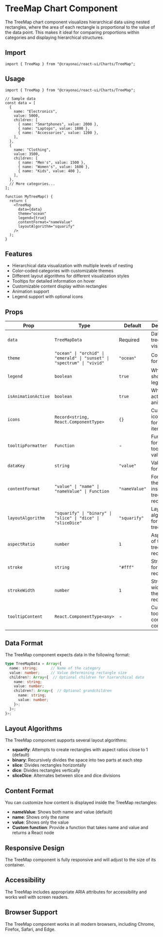 # TreeMap Chart Component

The TreeMap chart component visualizes hierarchical data using nested rectangles, where the area of each rectangle is proportional to the value of the data point. This makes it ideal for comparing proportions within categories and displaying hierarchical structures.

## Import

```tsx
import { TreeMap } from "@crayonai/react-ui/Charts/TreeMap";
```

## Usage

```tsx
import { TreeMap } from "@crayonai/react-ui/Charts/TreeMap";

// Sample data
const data = [
  {
    name: "Electronics",
    value: 5000,
    children: [
      { name: "Smartphones", value: 2000 },
      { name: "Laptops", value: 1800 },
      { name: "Accessories", value: 1200 },
    ],
  },
  {
    name: "Clothing",
    value: 3500,
    children: [
      { name: "Men's", value: 1500 },
      { name: "Women's", value: 1600 },
      { name: "Kids", value: 400 },
    ],
  },
  // More categories...
];

function MyTreeMap() {
  return (
    <TreeMap
      data={data}
      theme="ocean"
      legend={true}
      contentFormat="nameValue"
      layoutAlgorithm="squarify"
    />
  );
}
```

## Features

- Hierarchical data visualization with multiple levels of nesting
- Color-coded categories with customizable themes
- Different layout algorithms for different visualization styles
- Tooltips for detailed information on hover
- Customizable content display within rectangles
- Animation support
- Legend support with optional icons

## Props

| Prop | Type | Default | Description |
|------|------|---------|-------------|
| `data` | `TreeMapData` | Required | Data for the tree map visualization |
| `theme` | `"ocean" \| "orchid" \| "emerald" \| "sunset" \| "spectrum" \| "vivid"` | `"ocean"` | Color theme for the chart |
| `legend` | `boolean` | `true` | Whether to show the legend |
| `isAnimationActive` | `boolean` | `true` | Whether to activate animations |
| `icons` | `Record<string, React.ComponentType>` | `{}` | Custom icons to use for legend items |
| `tooltipFormatter` | `Function` | - | Function to format tooltip values |
| `dataKey` | `string` | `"value"` | Value key for the data |
| `contentFormat` | `"value" \| "name" \| "nameValue" \| Function` | `"nameValue"` | Format for the content inside the tree map rectangles |
| `layoutAlgorithm` | `"squarify" \| "binary" \| "slice" \| "dice" \| "sliceDice"` | `"squarify"` | Layout algorithm for the treemap |
| `aspectRatio` | `number` | `1` | Aspect ratio of the treemap rectangles |
| `stroke` | `string` | `"#fff"` | Stroke color for the rectangles |
| `strokeWidth` | `number` | `1` | Stroke width for the rectangles |
| `tooltipContent` | `React.ComponentType<any>` | - | Custom tooltip content component |

## Data Format

The TreeMap component expects data in the following format:

```typescript
type TreeMapData = Array<{
  name: string;      // Name of the category
  value: number;     // Value determining rectangle size
  children?: Array<{  // Optional children for hierarchical data
    name: string;
    value: number;
    children?: Array<{  // Optional grandchildren
      name: string;
      value: number;
    }>;
  }>;
}>;
```

## Layout Algorithms

The TreeMap component supports several layout algorithms:

- **squarify**: Attempts to create rectangles with aspect ratios close to 1 (default)
- **binary**: Recursively divides the space into two parts at each step
- **slice**: Divides rectangles horizontally
- **dice**: Divides rectangles vertically
- **sliceDice**: Alternates between slice and dice divisions

## Content Format

You can customize how content is displayed inside the TreeMap rectangles:

- **nameValue**: Shows both name and value (default)
- **name**: Shows only the name
- **value**: Shows only the value
- **Custom function**: Provide a function that takes name and value and returns a React node

## Responsive Design

The TreeMap component is fully responsive and will adjust to the size of its container.

## Accessibility

The TreeMap includes appropriate ARIA attributes for accessibility and works well with screen readers.

## Browser Support

The TreeMap component works in all modern browsers, including Chrome, Firefox, Safari, and Edge.
